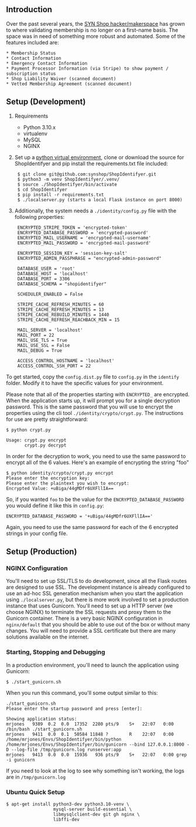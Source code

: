 ## Introduction
Over the past several years, the [SYN Shop hacker/makerspace](https://www.synshop.org) has grown to where validating membership is no longer on a first-name basis.  The space was in need of something more robust and automated.  Some of the features included are:

    * Membership Status
    * Contact Information
    * Emergency Contact Information
    * Payment Processor Information (via Stripe) to show payment / subscription status
    * Shop Liability Waiver (scanned document)
    * Vetted Membership Agreement (scanned document)

## Setup (Development)

1. Requirements
    * Python 3.10.x
    * virtualenv 
    * MySQL
    * NGINX

2. Set up a [python virtual environment](http://docs.python-guide.org/en/latest/dev/virtualenvs/), clone or download the source for ShopIdentifyer and pip install the requirements.txt file included:

        $ git clone git@github.com:synshop/ShopIdentifyer.git
        $ python3 -m venv ShopIdentifyer/.venv/
        $ source ./ShopIdentifyer/bin/activate
        $ cd ShopIdentifyer
        $ pip install -r requirements.txt
        $ ./localserver.py (starts a local Flask instance on port 8000)

3. Additionally, the system needs a `./identity/config.py` file with the following properties:

        ENCRYPTED_STRIPE_TOKEN = 'encrypted-token'
        ENCRYPTED_DATABASE_PASSWORD = 'encrypted-password'
        ENCRYPTED_MAIL_USERNAME = 'encrypted-mail-username'
        ENCRYPTED_MAIL_PASSWORD = 'encrypted-mail-password'

        ENCRYPTED_SESSION_KEY = 'session-key-salt'
        ENCRYPTED_ADMIN_PASSPHRASE = "encrypted-admin-password"

        DATABASE_USER = 'root'
        DATABASE_HOST = 'localhost'
        DATABASE_PORT = 3306
        DATABASE_SCHEMA = "shopidentifyer"

        SCHEDULER_ENABLED = False

        STRIPE_CACHE_REFRESH_MINUTES = 60
        STRIPE_CACHE_REFRESH_MINUTES = 13
        STRIPE_CACHE_REBUILD_MINUTES = 1440
        STRIPE_CACHE_REFRESH_REACHBACK_MIN = 15

        MAIL_SERVER = 'localhost'
        MAIL_PORT = 22
        MAIL_USE_TLS = True
        MAIL_USE_SSL = False
        MAIL_DEBUG = True

        ACCESS_CONTROL_HOSTNAME = 'localhost'
        ACCESS_CONTROL_SSH_PORT = 22

To get started, copy the `config.dist.py` file to `config.py` in the `identify` folder. Modify it to have the specific values for your environment.

Please note that all of the properties starting with `ENCRYPTED_` are encrypted.  When the application starts up, it will prompt you for a single decryption password.  This is the same password that you will use to encrypt the properties using the cli tool `./identity/crypto/crypt.py`.  The instructions for use are pretty straightforward:

    $ python crypt.py

    Usage: crypt.py encrypt
           crypt.py decrypt

In order for the decryption to work, you need to use the same password to encrypt all of the 6 values. Here's an example of encrypting the string "foo"

    $ python identity/crypto/crypt.py encrypt
    Please enter the encryption key:
    Please enter the plaintext you wish to encrypt:
    Encrypted Value: +uBiga/44gMDfr6UXFllIA==

So, if you wanted `foo` to be the value for the `ENCRYPTED_DATABASE_PASSWORD` you would define it like this in `config.py`:

    ENCRYPTED_DATABASE_PASSWORD = '+uBiga/44gMDfr6UXFllIA=='

Again, you need to use the same password for each of the 6 encrypted strings in your config file.

## Setup (Production)

### NGINX Configuration
You'll need to set up SSL/TLS to do development, since all the Flask routes are designed to use SSL.  The development instance is already configured to use an ad-hoc SSL generation mechanism when you start the application using `./localserver.py`, but there is more work involved to set a production instance that uses Gunicorn.  You'll need to set up a HTTP server (we choose NGINX) to terminate the SSL requests and proxy them to the Gunicorn container.  There is a very basic NGINX configuration in `nginx/default` that you should be able to use out of the box or without many changes.  You will need to provide a SSL certificate but there are many solutions available on the internet.

### Starting, Stopping and Debugging

In a production environment, you'll need to launch the application using Gunicorn:

    $ ./start_gunicorn.sh

When you run this command, you'll some output similar to this:

    ./start_gunicorn.sh  
    Please enter the startup password and press [enter]:

    Showing application status:
    mrjones   9389  0.2  0.0  17352  2280 pts/9    S+   22:07   0:00 /bin/bash ./start_gunicorn.sh
    mrjones   9411  0.0  0.1  50584 11848 ?        R    22:07   0:00 /home/mrjones/Envs/ShopIdentifyer/bin/python /home/mrjones/Envs/ShopIdentifyer/bin/gunicorn --bind 127.0.0.1:8000 -D --log-file /tmp/gunicorn.log runserver:app
    mrjones   9413  0.0  0.0  15936   936 pts/9    S+   22:07   0:00 grep -i gunicorn

If you need to look at the log to see why something isn't working, the logs are in `/tmp/gunicorn.log`    

### Ubuntu Quick Setup

	$ apt-get install python3-dev python3.10-venv \
                      mysql-server build-essential \
                      libmysqlclient-dev git gh nginx \
                      libffi-dev